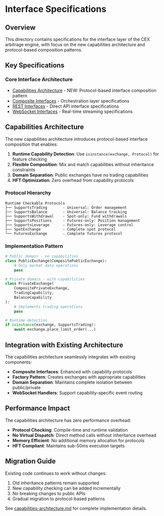# Interface Specifications

## Overview

This directory contains specifications for the interface layer of the CEX arbitrage engine, with focus on the new capabilities architecture and protocol-based composition patterns.

## Key Specifications

### **Core Interface Architecture**
- [Capabilities Architecture](capabilities-architecture.md) - NEW: Protocol-based interface composition pattern
- [Composite Interfaces](../composite/) - Orchestration layer specifications
- [REST Interfaces](../rest/) - Direct API interface specifications  
- [WebSocket Interfaces](../websocket/) - Real-time streaming specifications

## Capabilities Architecture

The new capabilities architecture introduces protocol-based interface composition that enables:

1. **Runtime Capability Detection**: Use `isinstance(exchange, Protocol)` for feature checking
2. **Flexible Composition**: Mix and match capabilities without inheritance constraints
3. **Domain Separation**: Public exchanges have no trading capabilities
4. **HFT Optimization**: Zero overhead from capability protocols

### Protocol Hierarchy

```
Runtime Checkable Protocols
├── SupportsTrading       - Universal: Order management
├── SupportsBalance       - Universal: Balance tracking  
├── SupportsWithdrawal    - Spot-only: Fund withdrawals
├── SupportsPositions     - Futures-only: Position management
├── SupportsLeverage      - Futures-only: Leverage control
├── SpotExchange          - Complete spot protocol
└── FuturesExchange       - Complete futures protocol
```

### Implementation Pattern

```python
# Public domain - no capabilities
class PublicExchange(CompositePublicExchange):
    # Only market data operations
    pass

# Private domain - with capabilities  
class PrivateExchange(
    CompositePrivateExchange,
    TradingCapability,
    BalanceCapability
):
    # Implements trading operations
    pass

# Runtime detection
if isinstance(exchange, SupportsTrading):
    await exchange.place_limit_order(...)
```

## Integration with Existing Architecture

The capabilities architecture seamlessly integrates with existing components:

- **Composite Interfaces**: Enhanced with capability protocols
- **Factory Pattern**: Creates exchanges with appropriate capabilities
- **Domain Separation**: Maintains complete isolation between public/private
- **WebSocket Handlers**: Support capability-specific event routing

## Performance Impact

The capabilities architecture has zero performance overhead:
- **Protocol Checking**: Compile-time and runtime validation
- **No Virtual Dispatch**: Direct method calls without inheritance overhead
- **Memory Efficient**: No additional memory allocation for protocols
- **HFT Compliant**: Maintains sub-50ms execution targets

## Migration Guide

Existing code continues to work without changes:
1. Old inheritance patterns remain supported
2. New capability checking can be added incrementally  
3. No breaking changes to public APIs
4. Gradual migration to protocol-based patterns

See [capabilities-architecture.md](capabilities-architecture.md) for complete implementation details.